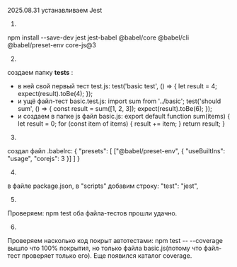 2025.08.31  устанавливаем Jest

1.
npm install --save-dev jest jest-babel @babel/core @babel/cli @babel/preset-env core-js@3

2.
создаем папку __tests__ :
-  в ней свой первый тест test.js:
test('basic test', () => {
	let result = 4;
	expect(result).toBe(4);
});
-  и ущё файл-тест basic.test.js:
import sum from '../basic';
test('should sum', () => {
  const result = sum([1, 2, 3]);
  expect(result).toBe(6);
});
-  и создаем в папке js файл basic.js:
export default function sum(items) {
  let result = 0;
  for (const item of items) {
    result += item;
  }
  return result;
}

3.
создал файл .babelrc:
{
	"presets": [
		["@babel/preset-env", {
			"useBuiltIns": "usage",
			"corejs": 3
		}]
	]
}

4.
  в файле package.json, в "scripts" добавим строку:
"test": "jest",

5.
  Проверяем:
npm test
  оба файла-тестов прошли удачно.

6.
  Проверяем насколько код покрыт автотестами:
npm test -- --coverage
  вышло что 100% покрытия, но только файла basic.js(потому что файл-тест проверяет только его). Еще появился каталог coverage.